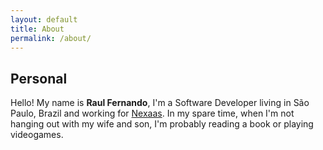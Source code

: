 ```yaml
---
layout: default
title: About
permalink: /about/
---
```

<div class="content">
  <h2>Personal</h2>

  <p>Hello! My name is <strong>Raul Fernando</strong>, I'm a Software Developer living in São Paulo, Brazil and working for <a href="https://nexaas.com">Nexaas</a>. In my spare time, when I'm not hanging out with my wife and son, I'm probably reading a book or playing videogames. </p>

</div>

